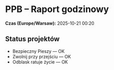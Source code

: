 # PPB – Raport godzinowy
**Czas (Europe/Warsaw):** 2025-10-21 00:20

## Status projektów
- Bezpieczny Pieszy — OK
- Zwolnij przy przejściu — OK
- Odblask ratuje życie — OK

